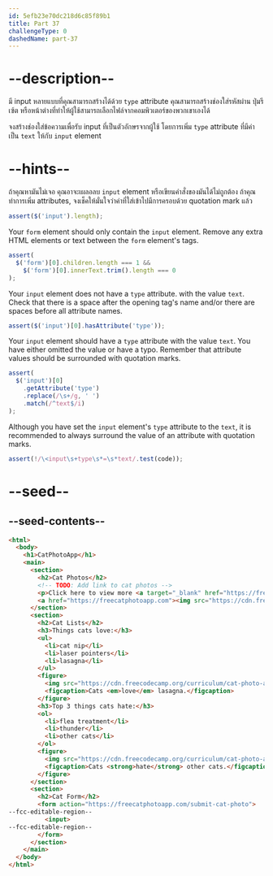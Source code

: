 ```yaml
---
id: 5efb23e70dc218d6c85f89b1
title: Part 37
challengeType: 0
dashedName: part-37
---
```


# --description--

มี input หลายแบบที่คุณสามารถสร้างได้ด้วย `type` attribute
คุณสามารถสร้างช่องใส่รหัสผ่าน ปุ่มรีเซ้ต หรือหน้าต่างที่ทำให้ผู้ใช้สามารถเลือกไฟล์จากคอมพิวเตอร์ของพวกเขาเองได้

จงสร้างช่องใส่ข้อความเพื่อรับ input ที่เป็นตัวอักษรจากผู้ใช้ โดยการเพิ่ม `type` attribute ที่มีค่าเป็น `text` ให้กับ `input` element

# --hints--

ถ้าคุณหามันไม่เจอ คุณอาจะเผลอลบ `input` element หรือเขียนคำสั่งของมันได้ไม่ถูกต้อง
ถ้าคุณทำการเพิ่ม attributes, จงเช็คให้มั่นใจว่าค่าที่ใส่เข้าไปมีการครอบด้วย quotation mark แล้ว

```js
assert($('input').length);
```

Your `form` element should only contain the `input` element. Remove any extra HTML elements or text between the `form` element's tags.

```js
assert(
  $('form')[0].children.length === 1 &&
    $('form')[0].innerText.trim().length === 0
);
```

Your `input` element does not have a `type` attribute. with the value `text`. Check that there is a space after the opening tag's name and/or there are spaces before all attribute names.

```js
assert($('input')[0].hasAttribute('type'));
```

Your `input` element should have a `type` attribute with the value `text`. You have either omitted the value or have a typo. Remember that attribute values should be surrounded with quotation marks.

```js
assert(
  $('input')[0]
    .getAttribute('type')
    .replace(/\s+/g, ' ')
    .match(/^text$/i)
);
```

Although you have set the `input` element's `type` attribute to the `text`, it is recommended to always surround the value of an attribute with quotation marks.

```js
assert(!/\<input\s+type\s*=\s*text/.test(code));
```

# --seed--

## --seed-contents--

```html
<html>
  <body>
    <h1>CatPhotoApp</h1>
    <main>
      <section>
        <h2>Cat Photos</h2>
        <!-- TODO: Add link to cat photos -->
        <p>Click here to view more <a target="_blank" href="https://freecatphotoapp.com">cat photos</a>.</p>
        <a href="https://freecatphotoapp.com"><img src="https://cdn.freecodecamp.org/curriculum/cat-photo-app/relaxing-cat.jpg" alt="A cute orange cat lying on its back."></a>
      </section>
      <section>
        <h2>Cat Lists</h2>
        <h3>Things cats love:</h3>
        <ul>
          <li>cat nip</li>
          <li>laser pointers</li>
          <li>lasagna</li>
        </ul>
        <figure>
          <img src="https://cdn.freecodecamp.org/curriculum/cat-photo-app/lasagna.jpg" alt="A slice of lasagna on a plate.">
          <figcaption>Cats <em>love</em> lasagna.</figcaption>  
        </figure>
        <h3>Top 3 things cats hate:</h3>
        <ol>
          <li>flea treatment</li>
          <li>thunder</li>
          <li>other cats</li>
        </ol>
        <figure>
          <img src="https://cdn.freecodecamp.org/curriculum/cat-photo-app/cats.jpg" alt="Five cats looking around a field.">
          <figcaption>Cats <strong>hate</strong> other cats.</figcaption>  
        </figure>
      </section>
      <section>
        <h2>Cat Form</h2>
        <form action="https://freecatphotoapp.com/submit-cat-photo">
--fcc-editable-region--
          <input>
--fcc-editable-region--
        </form>
      </section>
    </main>
  </body>
</html>
```

